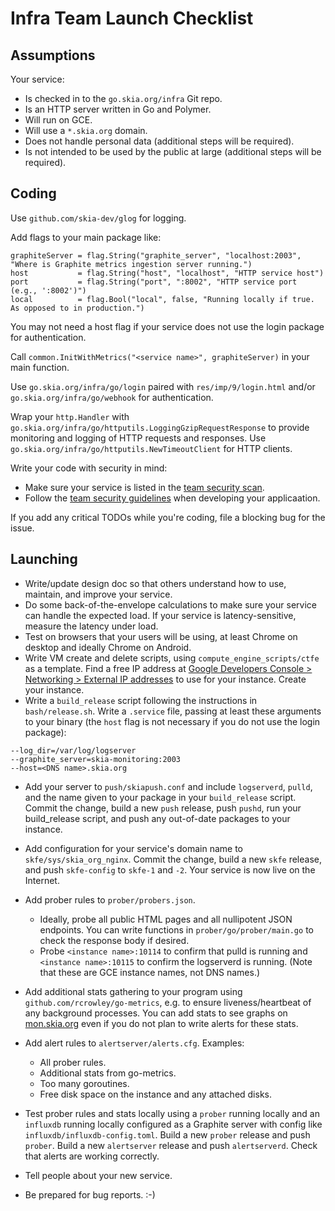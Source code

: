 # Infra Team Launch Checklist

## Assumptions

Your service:

- Is checked in to the `go.skia.org/infra` Git repo.
- Is an HTTP server written in Go and Polymer.
- Will run on GCE.
- Will use a `*.skia.org` domain.
- Does not handle personal data (additional steps will be required).
- Is not intended to be used by the public at large (additional steps will be required).

## Coding

Use `github.com/skia-dev/glog` for logging.

Add flags to your main package like:
```
graphiteServer = flag.String("graphite_server", "localhost:2003", "Where is Graphite metrics ingestion server running.")
host           = flag.String("host", "localhost", "HTTP service host")
port           = flag.String("port", ":8002", "HTTP service port (e.g., ':8002')")
local          = flag.Bool("local", false, "Running locally if true. As opposed to in production.")
```
You may not need a host flag if your service does not use the login package for
authentication.

Call `common.InitWithMetrics("<service name>", graphiteServer)` in your main
function.

Use `go.skia.org/infra/go/login` paired with `res/imp/9/login.html` and/or
`go.skia.org/infra/go/webhook` for authentication.

Wrap your `http.Handler` with
`go.skia.org/infra/go/httputils.LoggingGzipRequestResponse` to provide monitoring and
logging of HTTP requests and responses. Use
`go.skia.org/infra/go/httputils.NewTimeoutClient` for HTTP clients.

Write your code with security in mind:

- Make sure your service is listed in the [team security scan](http://go/skia-infra-scan).
- Follow the [team security guidelines](http://go/skia-infra-sec) when developing your applicaation.

If you add any critical TODOs while you're coding, file a blocking bug for the issue.

## Launching

- Write/update design doc so that others understand how to use, maintain, and
  improve your service.
- Do some back-of-the-envelope calculations to make sure your service can handle
  the expected load. If your service is latency-sensitive, measure the latency
  under load.
- Test on browsers that your users will be using, at least Chrome on desktop and
  ideally Chrome on Android.
- Write VM create and delete scripts, using `compute_engine_scripts/ctfe` as a
  template. Find a free IP address at
  [Google Developers Console > Networking > External IP addresses](https://pantheon.corp.google.com/project/31977622648/addresses/list)
  to use for your instance. Create your instance.
- Write a `build_release` script following the instructions in
  `bash/release.sh`. Write a `.service` file, passing at least these arguments
  to your binary (the `host` flag is not necessary if you do not use the login
  package):
```
--log_dir=/var/log/logserver
--graphite_server=skia-monitoring:2003
--host=<DNS name>.skia.org
```
- Add your server to `push/skiapush.conf` and include `logserverd`, `pulld`, and
  the name given to your package in your `build_release` script. Commit the
  change, build a new `push` release, push `pushd`, run your build_release
  script, and push any out-of-date packages to your instance.
- Add configuration for your service's domain name to
  `skfe/sys/skia_org_nginx`. Commit the change, build a new `skfe` release, and
  push `skfe-config` to `skfe-1` and `-2`. Your service is now live on the
  Internet.
- Add prober rules to `prober/probers.json`.

    - Ideally, probe all public HTML pages and all nullipotent JSON
      endpoints. You can write functions in `prober/go/prober/main.go` to check
      the response body if desired.
    - Probe `<instance name>:10114` to confirm that pulld is running and
      `<instance name>:10115` to confirm the logserverd is running. (Note that
      these are GCE instance names, not DNS names.)

- Add additional stats gathering to your program using
  `github.com/rcrowley/go-metrics`, e.g. to ensure liveness/heartbeat of any
  background processes. You can add stats to see graphs on
  [mon.skia.org](https://mon.skia.org/) even if you do not plan to write alerts
  for these stats.

- Add alert rules to `alertserver/alerts.cfg`. Examples:

    - All prober rules.
    - Additional stats from go-metrics.
    - Too many goroutines.
    - Free disk space on the instance and any attached disks.

- Test prober rules and stats locally using a `prober` running locally and an
  `influxdb` running locally configured as a Graphite server with config like
  `influxdb/influxdb-config.toml`. Build a new `prober` release and push
  `prober`. Build a new `alertserver` release and push `alertserverd`. Check
  that alerts are working correctly.
- Tell people about your new service.
- Be prepared for bug reports. :-)
